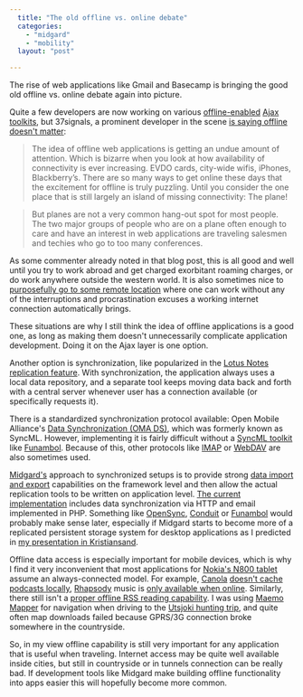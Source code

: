 ```yaml
---
  title: "The old offline vs. online debate"
  categories: 
    - "midgard"
    - "mobility"
  layout: "post"

---
```

The rise of web applications like Gmail and Basecamp is bringing the good old offline vs. online debate again into picture.

Quite a few developers are now working on various [offline-enabled][14] [Ajax][15] [toolkits][16], but 37signals, a prominent developer in the scene [is saying offline doesn't matter][1]:

> The idea of offline web applications is getting an undue amount of attention. Which is bizarre when you look at how availability of connectivity is ever increasing. EVDO cards, city-wide wifis, iPhones, Blackberry’s. There are so many ways to get online these days that the excitement for offline is truly puzzling. Until you consider the one place that is still largely an island of missing connectivity: The plane!

> But planes are not a very common hang-out spot for most people. The two major groups of people who are on a plane often enough to care and have an interest in web applications are traveling salesmen and techies who go to too many conferences.

As some commenter already noted in that blog post, this is all good and well until you try to work abroad and get charged exorbitant roaming charges, or do work anywhere outside the western world. It is also sometimes nice to [purposefully go to some remote location][2] where one can work without any of the interruptions and procrastination excuses a working internet connection automatically brings.

These situations are why I still think the idea of offline applications is a good one, as long as making them doesn't unnecessarily complicate application development. Doing it on the Ajax layer is one option.

Another option is synchronization, like popularized in the [Lotus Notes replication feature][3]. With synchronization, the application always uses a local data repository, and a separate tool keeps moving data back and forth with a central server whenever user has a connection available (or specifically requests it).

There is a standardized synchronization protocol available: Open Mobile Alliance's [Data Synchronization (OMA DS)][4], which was formerly known as SyncML. However, implementing it is fairly difficult without a [SyncML toolkit][5] like [Funambol][6]. Because of this, other protocols like [IMAP][7] or [WebDAV][8] are also sometimes used.

[Midgard's][25] approach to synchronized setups is to provide strong [data import and export][11] capabilities on the framework level and then allow the actual replication tools to be written on application level. [The current implementation][10] includes data synchronization via HTTP and email implemented in PHP. Something like [OpenSync][12], [Conduit][9] or [Funambol][6] would probably make sense later, especially if Midgard starts to become more of a replicated persistent storage system for desktop applications as I predicted in [my presentation in Kristiansand][13].

Offline data access is especially important for mobile devices, which is why I find it very inconvenient that most applications for [Nokia's N800 tablet][17] assume an always-connected model. For example, [Canola][18] [doesn't cache podcasts locally][19], [Rhapsody][20] music is [only available when online][21]. Similarly, there still isn't a [proper offline RSS reading capability][22]. I was using [Maemo Mapper][23] for navigation when driving to the [Utsjoki hunting trip][24], and quite often map downloads failed because GPRS/3G connection broke somewhere in the countryside.

So, in my view offline capability is still very important for any application that is useful when traveling. Internet access may be quite well available inside cities, but still in countryside or in tunnels connection can be really bad. If development tools like Midgard make building offline functionality into apps easier this will hopefully become more common.

[1]: http://www.37signals.com/svn/posts/347-youre-not-on-a-fucking-plane-and-if-you-are-it-doesnt-matter
[2]: http://bergie.iki.fi/blog/finding-resources-automatically-in-openpsa/
[3]: http://beech.vcu.edu/lspace/notesr5/mcenter.nsf/8214739e835361d18525630600486645/852567e200589e568525679e004d2a9d?OpenDocument
[4]: http://en.wikipedia.org/wiki/SyncML
[5]: http://www-128.ibm.com/developerworks/xml/library/x-syncml3.html
[6]: http://www.funambol.com/opensource/
[7]: http://en.wikipedia.org/wiki/Internet_Message_Access_Protocol
[8]: http://en.wikipedia.org/wiki/WebDAV
[9]: http://www.conduit-project.org/
[10]: http://bergie.iki.fi/blog/midgard-replication-service-starts-to-shape-up/
[11]: http://www.midgard-project.org/documentation/php-midgard_replicator/
[12]: http://www.opensync.org/
[13]: http://bergie.iki.fi/blog/midgard-managing_free_software_project_as_a_joint_venture/
[14]: http://www.sitepen.com/blog/2007/01/02/the-dojo-offline-toolkit/
[15]: http://www.zimbra.com/blog/archives/2006/11/taking_zimbra_offline.html
[16]: http://blogs.zdnet.com/BTL/?p=2298
[17]: http://www.nokiausa.com/N800/1,9008,,00.html
[18]: http://downloads.maemo.org/product/canola/
[19]: https://garage.maemo.org/tracker/index.php?func=detail&aid=229&group_id=125&atid=532
[20]: http://www.engadget.com/2007/03/27/nokia-and-real-adda-rhapsody-to-the-n800/
[21]: http://bergie.iki.fi/blog/first_look_at_rhapsody_for_n800/
[22]: http://www.internettablettalk.com/forums/showthread.php?t=4793
[23]: http://downloads.maemo.org/product/maemo-mapper/
[24]: http://www.flickr.com/photos/bergie/sets/72157600010088557/
[25]: http://www.midgard-project.org/
